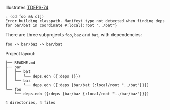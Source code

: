 Illustrates [TDEPS-74](https://dev.clojure.org/jira/browse/TDEPS-74)

```
჻ (cd foo && clj)
Error building classpath. Manifest type not detected when finding deps for bar/bat in coordinate #:local{:root "../bat"}
```

There are three subprojects `foo`, `baz` and `bat`, with dependencies:
```
foo -> bar/baz -> bar/bat
```

Project layout:
```
├── README.md
├── bar
│   ├── bat
│   │   └── deps.edn ({:deps {}})
│   └── baz
│       └── deps.edn ({:deps {bar/bat {:local/root "../bat"}}})
└── foo
    └── deps.edn ({:deps {bar/baz {:local/root "../bar/baz"}}})

4 directories, 4 files
```
